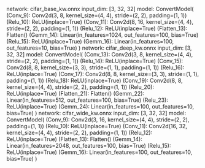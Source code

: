 network:	 cifar_base_kw.onnx
input_dim: 	 [3, 32, 32]
model:
ConvertModel(
  (Conv_9): Conv2d(3, 8, kernel_size=(4, 4), stride=(2, 2), padding=(1, 1))
  (Relu_10): ReLU(inplace=True)
  (Conv_11): Conv2d(8, 16, kernel_size=(4, 4), stride=(2, 2), padding=(1, 1))
  (Relu_12): ReLU(inplace=True)
  (Flatten_13): Flatten()
  (Gemm_14): Linear(in_features=1024, out_features=100, bias=True)
  (Relu_15): ReLU(inplace=True)
  (Gemm_16): Linear(in_features=100, out_features=10, bias=True)
)
network:	 cifar_deep_kw.onnx
input_dim: 	 [3, 32, 32]
model:
ConvertModel(
  (Conv_13): Conv2d(3, 8, kernel_size=(4, 4), stride=(2, 2), padding=(1, 1))
  (Relu_14): ReLU(inplace=True)
  (Conv_15): Conv2d(8, 8, kernel_size=(3, 3), stride=(1, 1), padding=(1, 1))
  (Relu_16): ReLU(inplace=True)
  (Conv_17): Conv2d(8, 8, kernel_size=(3, 3), stride=(1, 1), padding=(1, 1))
  (Relu_18): ReLU(inplace=True)
  (Conv_19): Conv2d(8, 8, kernel_size=(4, 4), stride=(2, 2), padding=(1, 1))
  (Relu_20): ReLU(inplace=True)
  (Flatten_21): Flatten()
  (Gemm_22): Linear(in_features=512, out_features=100, bias=True)
  (Relu_23): ReLU(inplace=True)
  (Gemm_24): Linear(in_features=100, out_features=10, bias=True)
)
network:	 cifar_wide_kw.onnx
input_dim: 	 [3, 32, 32]
model:
ConvertModel(
  (Conv_9): Conv2d(3, 16, kernel_size=(4, 4), stride=(2, 2), padding=(1, 1))
  (Relu_10): ReLU(inplace=True)
  (Conv_11): Conv2d(16, 32, kernel_size=(4, 4), stride=(2, 2), padding=(1, 1))
  (Relu_12): ReLU(inplace=True)
  (Flatten_13): Flatten()
  (Gemm_14): Linear(in_features=2048, out_features=100, bias=True)
  (Relu_15): ReLU(inplace=True)
  (Gemm_16): Linear(in_features=100, out_features=10, bias=True)
)
